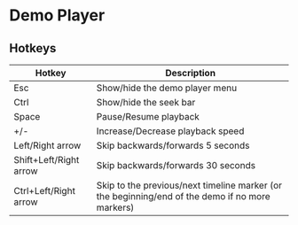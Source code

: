 # Demo Player

## Hotkeys

| Hotkey | Description|
| ------ | ---------- |
|Esc|Show/hide the demo player menu|
|Ctrl|Show/hide the seek bar|
|Space|Pause/Resume playback|
|+/-|Increase/Decrease playback speed|
|Left/Right arrow|Skip backwards/forwards 5 seconds|
|Shift+Left/Right arrow|Skip backwards/forwards 30 seconds|
|Ctrl+Left/Right arrow|Skip to the previous/next timeline marker (or the beginning/end of the demo if no more markers)|